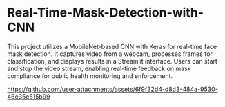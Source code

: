 # Real-Time-Mask-Detection-with-CNN
This project utilizes a MobileNet-based CNN with Keras for real-time face mask detection. It captures video from a webcam, processes frames for classification, and displays results in a Streamlit interface. Users can start and stop the video stream, enabling real-time feedback on mask compliance for public health monitoring and enforcement.



https://github.com/user-attachments/assets/6f9f32d4-d8d3-484a-9530-46e35e515b99


